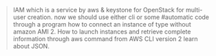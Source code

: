 > IAM which is a service by aws & keystone for OpenStack for multi-user creation.
> now we should use either cli or some #automatic code through a program 
>how to connect an instance of type without amazon AMI 2.
>How to launch instances and retrieve complete information through aws command from AWS CLI version 2
> learn about JSON.





